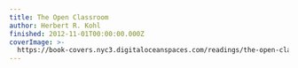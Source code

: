 ```yaml
---
title: The Open Classroom
author: Herbert R. Kohl
finished: 2012-11-01T00:00:00.000Z
coverImage: >-
  https://book-covers.nyc3.digitaloceanspaces.com/readings/the-open-classroom-01.jpg
---
```

